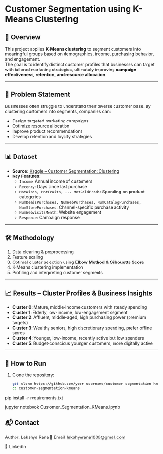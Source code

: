 # Customer Segmentation using K-Means Clustering

## 📌 Overview  
This project applies **K-Means clustering** to segment customers into meaningful groups based on demographics, income, purchasing behavior, and engagement.  
The goal is to identify distinct customer profiles that businesses can target with tailored marketing strategies, ultimately improving **campaign effectiveness, retention, and resource allocation**.

---

## 🎯 Problem Statement  
Businesses often struggle to understand their diverse customer base. By clustering customers into segments, companies can:  
- Design targeted marketing campaigns  
- Optimize resource allocation  
- Improve product recommendations  
- Develop retention and loyalty strategies  

---

## 📊 Dataset  
- **Source**: [Kaggle – Customer Segmentation: Clustering](https://www.kaggle.com/)  
- **Key Features**:  
  - `Income`: Annual income of customers  
  - `Recency`: Days since last purchase  
  - `MntWines, MntFruits, ... MntGoldProds`: Spending on product categories  
  - `NumDealsPurchases, NumWebPurchases, NumCatalogPurchases, NumStorePurchases`: Channel-specific purchase activity  
  - `NumWebVisitsMonth`: Website engagement  
  - `Response`: Campaign response  

---

## 🛠️ Methodology  
1. Data cleaning & preprocessing  
2. Feature scaling  
3. Optimal cluster selection using **Elbow Method** & **Silhouette Score**  
4. K-Means clustering implementation  
5. Profiling and interpreting customer segments  

---

## 📈 Results – Cluster Profiles & Business Insights  

- **Cluster 0**: Mature, middle-income customers with steady spending  
- **Cluster 1**: Elderly, low-income, low-engagement segment  
- **Cluster 2**: Affluent, middle-aged, high purchasing power (premium targets)  
- **Cluster 3**: Wealthy seniors, high discretionary spending, prefer offline stores  
- **Cluster 4**: Younger, low-income, recently active but low spenders  
- **Cluster 5**: Budget-conscious younger customers, more digitally active  

---

## 🚀 How to Run  
1. Clone the repository:  
   ```bash
   git clone https://github.com/your-username/customer-segmentation-kmeans.git
   cd customer-segmentation-kmeans

pip install -r requirements.txt

jupyter notebook Customer_Segmentation_KMeans.ipynb

## 📬 Contact
Author: Lakshya Rana
📧 Email: lakshyarana1806@gmail.com

🔗 LinkedIn
